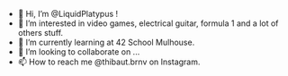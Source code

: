 - 👋 Hi, I’m @LiquidPlatypus !
- 👀 I’m interested in video games, electrical guitar, formula 1 and a lot of others stuff.
- 🌱 I’m currently learning at 42 School Mulhouse.
- 💞️ I’m looking to collaborate on ...
- 📫 How to reach me @thibaut.brnv on Instagram.

<!---
LiquidPlatypus/LiquidPlatypus is a ✨ special ✨ repository because its `README.md` (this file) appears on your GitHub profile.
You can click the Preview link to take a look at your changes.
--->
